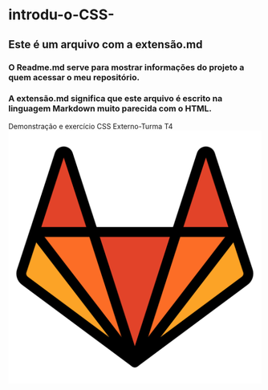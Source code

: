 # introdu-o-CSS-
## Este é um arquivo com a extensão.md
### O Readme.md serve para mostrar informações do projeto a quem acessar o meu repositório. 

### A extensão.md significa que este arquivo é escrito na linguagem Markdown muito parecida com o HTML. 

Demonstração e exercício CSS Externo-Turma T4
![Imagem linda](./imagem%20linda.png)
